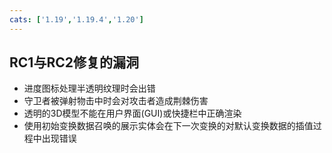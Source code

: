 ```yaml
---
cats: ['1.19','1.19.4','1.20']
---
```

## RC1与RC2修复的漏洞
* 进度图标处理半透明纹理时会出错
* 守卫者被弹射物击中时会对攻击者造成荆棘伤害
* 透明的3D模型不能在用户界面(GUI)或快捷栏中正确渲染
* 使用初始变换数据召唤的展示实体会在下一次变换的对默认变换数据的插值过程中出现错误
